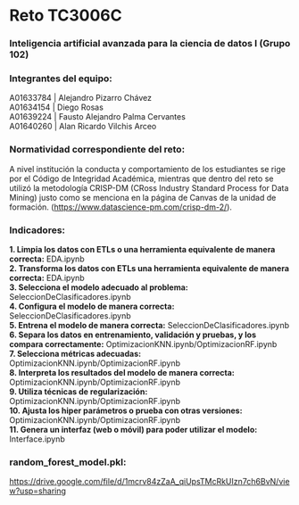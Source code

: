 # Reto TC3006C

### Inteligencia artificial avanzada para la ciencia de datos I (Grupo 102)

### Integrantes del equipo: <br />
A01633784 | Alejandro Pizarro Chávez <br />
A01634154 | Diego Rosas <br />
A01639224 | Fausto Alejandro Palma Cervantes <br />
A01640260 | Alan Ricardo Vilchis Arceo

### Normatividad correspondiente del reto: <br />
A nivel institución la conducta y comportamiento de los estudiantes se rige por el Código de Integridad Académica, mientras que dentro del reto se utilizó la metodología CRISP-DM (CRoss Industry Standard Process for Data Mining) justo como se menciona en la página de Canvas de la unidad de formación. (https://www.datascience-pm.com/crisp-dm-2/).

### Indicadores: <br />
**1. Limpia los datos con ETLs o una herramienta equivalente de manera correcta:** EDA.ipynb <br />
**2. Transforma los datos con ETLs una herramienta equivalente de manera correcta:**	EDA.ipynb <br />
**3. Selecciona el modelo adecuado al problema:**	SeleccionDeClasificadores.ipynb <br />
**4. Configura el modelo de manera correcta:**	SeleccionDeClasificadores.ipynb <br />
**5. Entrena el modelo de manera correcta:**	SeleccionDeClasificadores.ipynb <br />
**6. Separa los datos en entrenamiento, validación y pruebas, y los compara correctamente:**	OptimizacionKNN.ipynb/OptimizacionRF.ipynb <br />
**7. Selecciona métricas adecuadas:** OptimizacionKNN.ipynb/OptimizacionRF.ipynb <br />
**8. Interpreta los resultados del modelo de manera correcta:** OptimizacionKNN.ipynb/OptimizacionRF.ipynb <br />
**9. Utiliza técnicas de regularización:**	OptimizacionKNN.ipynb/OptimizacionRF.ipynb <br />
**10. Ajusta los hiper parámetros o prueba con otras versiones:**	OptimizacionKNN.ipynb/OptimizacionRF.ipynb <br />
**11. Genera un interfaz (web o móvil) para poder utilizar el modelo:**	Interface.ipynb

### random_forest_model.pkl: <br />
https://drive.google.com/file/d/1mcrv84zZaA_qiUpsTMcRkUIzn7ch6BvN/view?usp=sharing
